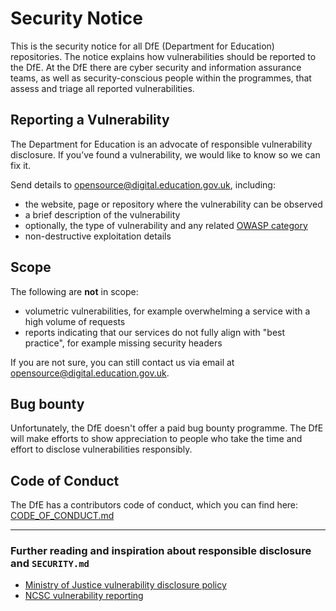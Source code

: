 # Security Notice

This is the security notice for all DfE (Department for Education) repositories. The notice explains how vulnerabilities should be reported to the DfE. At the DfE there are cyber security and information assurance teams, as well as security-conscious people within the programmes, that assess and triage all reported vulnerabilities.

## Reporting a Vulnerability

The Department for Education is an advocate of responsible vulnerability disclosure. If you’ve found a vulnerability, we would like to know so we can fix it.

Send details to opensource@digital.education.gov.uk, including:

* the website, page or repository where the vulnerability can be observed
* a brief description of the vulnerability
* optionally, the type of vulnerability and any related [OWASP category](https://owasp.org/www-community/vulnerabilities/)
* non-destructive exploitation details

## Scope

The following are **not** in scope:

* volumetric vulnerabilities, for example overwhelming a service with a high volume of requests
* reports indicating that our services do not fully align with "best practice", for example missing security headers

If you are not sure, you can still contact us via email at opensource@digital.education.gov.uk.

## Bug bounty

Unfortunately, the DfE doesn't offer a paid bug bounty programme. The DfE will make efforts to show appreciation to people who take the time and effort to disclose vulnerabilities responsibly.

## Code of Conduct

The DfE has a contributors code of conduct, which you can find here: [CODE_OF_CONDUCT.md](https://github.com/dfe-digital/.github/blob/master/CODE_OF_CONDUCT.md)

---

### Further reading and inspiration about responsible disclosure and `SECURITY.md`

* [Ministry of Justice vulnerability disclosure policy](https://mojdigital.blog.gov.uk/vulnerability-disclosure-policy)
* [NCSC vulnerability reporting](https://www.ncsc.gov.uk/information/vulnerability-reporting)
